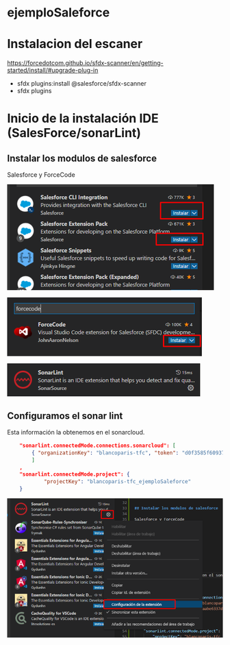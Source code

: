 # ejemploSaleforce

# Instalacion del escaner

https://forcedotcom.github.io/sfdx-scanner/en/getting-started/install/#upgrade-plug-in


* sfdx plugins:install @salesforce/sfdx-scanner
* sfdx plugins


# Inicio de la instalación IDE (SalesForce/sonarLint)

## Instalar los modulos de salesforce

Salesforce y ForceCode

![image](P1.png)

![image](P2.png)

![image](P3.png)

## Configuramos el sonar lint

Esta información la obtenemos en el sonarcloud.

``` json
    "sonarlint.connectedMode.connections.sonarcloud": [
        { "organizationKey": "blancoparis-tfc", "token": "d0f3585f60937f0263dd909f1cbd5a7c7d975049" }
        ]
    ,
    "sonarlint.connectedMode.project": {
            "projectKey": "blancoparis-tfc_ejemploSaleforce"
    }
```

![image](P4.png)